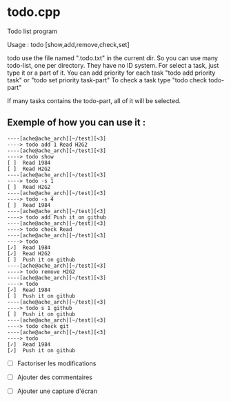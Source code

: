 todo.cpp
========

Todo list program

Usage : todo [show,add,remove,check,set]

todo use the file named ".todo.txt" in the current dir. So you can use many todo-list, one per directory.
They have no ID system. For select a task, just type it or a part of it.
You can add priority for each task "todo add priority task" or "todo set priority task-part"
To check a task type "todo check todo-part"

If many tasks contains the todo-part, all of it will be selected.
 
Exemple of how you can use it :
-------------
```
----[ache@ache_arch][~/test][<3]
----> todo add 1 Read H2G2
----[ache@ache_arch][~/test][<3]
----> todo show
[ ]  Read 1984
[ ]  Read H2G2
----[ache@ache_arch][~/test][<3]
----> todo -s 1
[ ]  Read H2G2
----[ache@ache_arch][~/test][<3]
----> todo -s 4
[ ]  Read 1984
----[ache@ache_arch][~/test][<3]
----> todo add Push it on github
----[ache@ache_arch][~/test][<3]
----> todo check Read
----[ache@ache_arch][~/test][<3]
----> todo 
[✓]  Read 1984
[✓]  Read H2G2
[ ]  Push it on github
----[ache@ache_arch][~/test][<3]
----> todo remove H2G2
----[ache@ache_arch][~/test][<3]
----> todo
[✓]  Read 1984
[ ]  Push it on github
----[ache@ache_arch][~/test][<3]
----> todo s 1 github
[ ]  Push it on github
----[ache@ache_arch][~/test][<3]
----> todo check git
----[ache@ache_arch][~/test][<3]
----> todo
[✓]  Read 1984
[✓]  Push it on github
```



 - [ ]  Factoriser les modifications
 - [ ]  Ajouter des commentaires
 - [ ]  Ajouter une capture d'écran

